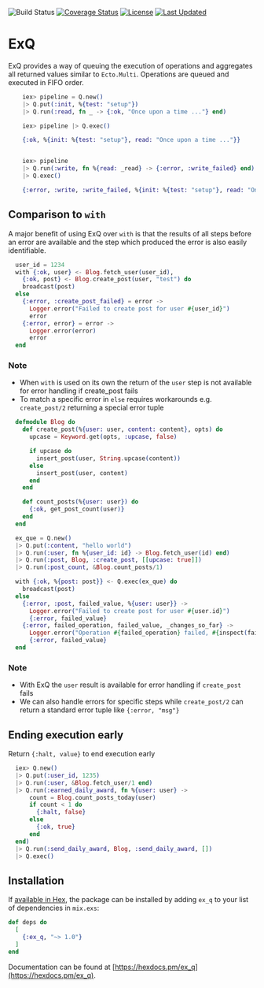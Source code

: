 ![Build Status](https://github.com/gpedic/ex_q/actions/workflows/ci.yml/badge.svg?branch=master)
[![Coverage Status](https://coveralls.io/repos/github/gpedic/ex_q/badge.svg?branch=master)](https://coveralls.io/github/gpedic/ex_q?branch=master)
[![License](https://img.shields.io/hexpm/l/ex_q.svg)](https://github.com/gpedic/ex_q/blob/master/LICENSE.md)
[![Last Updated](https://img.shields.io/github/last-commit/gpedic/ex_q.svg)](https://github.com/gpedic/ex_q/commits/master)


# ExQ

ExQ provides a way of queuing the execution of operations and aggregates all returned values similar to `Ecto.Multi`.
Operations are queued and executed in FIFO order.

```elixir
    iex> pipeline = Q.new()
    |> Q.put(:init, %{test: "setup"})
    |> Q.run(:read, fn _ -> {:ok, "Once upon a time ..."} end)

    iex> pipeline |> Q.exec()

    {:ok, %{init: %{test: "setup"}, read: "Once upon a time ..."}}


    iex> pipeline 
    |> Q.run(:write, fn %{read: _read} -> {:error, :write_failed} end)
    |> Q.exec()

    {:error, :write, :write_failed, %{init: %{test: "setup"}, read: "Once upon a time ..."}}
```

## Comparison to `with`

A major benefit of using ExQ over `with` is that the results of all steps before an error are available and the step which produced the error is also easily identifiable.

```elixir
  user_id = 1234
  with {:ok, user} <- Blog.fetch_user(user_id),
    {:ok, post} <- Blog.create_post(user, "test") do
    broadcast(post)
  else
    {:error, :create_post_failed} = error ->
      Logger.error("Failed to create post for user #{user_id}")
      error
    {:error, error} = error ->
      Logger.error(error)
      error
  end
```
### Note
* When `with` is used on its own the return of the `user` step is not available for error handling if create_post fails
* To match a specific error in `else` requires workarounds e.g. `create_post/2` returning a special error tuple


```elixir
  defmodule Blog do
    def create_post(%{user: user, content: content}, opts) do
      upcase = Keyword.get(opts, :upcase, false)

      if upcase do
        insert_post(user, String.upcase(content))
      else
        insert_post(user, content)
      end
    end

    def count_posts(%{user: user}) do
      {:ok, get_post_count(user)}
    end
  end

  ex_que = Q.new()
  |> Q.put(:content, "hello world")
  |> Q.run(:user, fn %{user_id: id} -> Blog.fetch_user(id) end)
  |> Q.run(:post, Blog, :create_post, [[upcase: true]])
  |> Q.run(:post_count, &Blog.count_posts/1)

  with {:ok, %{post: post}} <- Q.exec(ex_que) do
    broadcast(post)
  else
    {:error, :post, failed_value, %{user: user}} ->
      Logger.error("Failed to create post for user #{user.id}")
      {:error, failed_value}
    {:error, failed_operation, failed_value, _changes_so_far} ->
      Logger.error("Operation #{failed_operation} failed, #{inspect(failed_value)}")
      {:error, failed_value}
  end
```
### Note
* With ExQ the `user` result is available for error handling if `create_post` fails
* We can also handle errors for specific steps while `create_post/2` can return a standard error tuple like `{:error, "msg"}`

## Ending execution early
Return `{:halt, value}` to end execution early

```elixir
  iex> Q.new()
  |> Q.put(:user_id, 1235)
  |> Q.run(:user, &Blog.fetch_user/1 end)
  |> Q.run(:earned_daily_award, fn %{user: user} ->
      count = Blog.count_posts_today(user)
      if count < 1 do
        {:halt, false}
      else
        {:ok, true}
      end
  end)
  |> Q.run(:send_daily_award, Blog, :send_daily_award, [])
  |> Q.exec()
```

## Installation

If [available in Hex](https://hex.pm/docs/publish), the package can be installed
by adding `ex_q` to your list of dependencies in `mix.exs`:

```elixir
def deps do
  [
    {:ex_q, "~> 1.0"}
  ]
end
```

Documentation can be found at [https://hexdocs.pm/ex_q](https://hexdocs.pm/ex_q).
